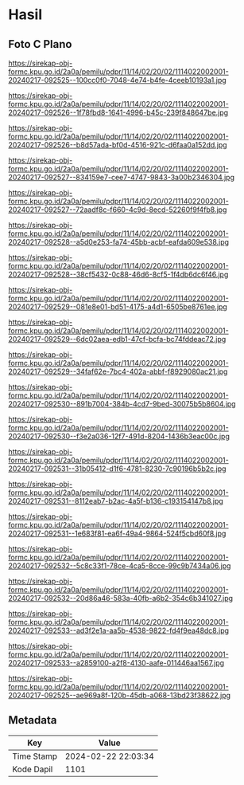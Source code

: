 # Hasil

## Foto C Plano

https://sirekap-obj-formc.kpu.go.id/2a0a/pemilu/pdpr/11/14/02/20/02/1114022002001-20240217-092525--100cc0f0-7048-4e74-b4fe-4ceeb10193a1.jpg

https://sirekap-obj-formc.kpu.go.id/2a0a/pemilu/pdpr/11/14/02/20/02/1114022002001-20240217-092526--1f78fbd8-1641-4996-b45c-239f848647be.jpg

https://sirekap-obj-formc.kpu.go.id/2a0a/pemilu/pdpr/11/14/02/20/02/1114022002001-20240217-092526--b8d57ada-bf0d-4516-921c-d6faa0a152dd.jpg

https://sirekap-obj-formc.kpu.go.id/2a0a/pemilu/pdpr/11/14/02/20/02/1114022002001-20240217-092527--834159e7-cee7-4747-9843-3a00b2346304.jpg

https://sirekap-obj-formc.kpu.go.id/2a0a/pemilu/pdpr/11/14/02/20/02/1114022002001-20240217-092527--72aadf8c-f660-4c9d-8ecd-52260f9f4fb8.jpg

https://sirekap-obj-formc.kpu.go.id/2a0a/pemilu/pdpr/11/14/02/20/02/1114022002001-20240217-092528--a5d0e253-fa74-45bb-acbf-eafda609e538.jpg

https://sirekap-obj-formc.kpu.go.id/2a0a/pemilu/pdpr/11/14/02/20/02/1114022002001-20240217-092528--38cf5432-0c88-46d6-8cf5-1f4db6dc6f46.jpg

https://sirekap-obj-formc.kpu.go.id/2a0a/pemilu/pdpr/11/14/02/20/02/1114022002001-20240217-092529--081e8e01-bd51-4175-a4d1-6505be8761ee.jpg

https://sirekap-obj-formc.kpu.go.id/2a0a/pemilu/pdpr/11/14/02/20/02/1114022002001-20240217-092529--6dc02aea-edb1-47cf-bcfa-bc74fddeac72.jpg

https://sirekap-obj-formc.kpu.go.id/2a0a/pemilu/pdpr/11/14/02/20/02/1114022002001-20240217-092529--34faf62e-7bc4-402a-abbf-f8929080ac21.jpg

https://sirekap-obj-formc.kpu.go.id/2a0a/pemilu/pdpr/11/14/02/20/02/1114022002001-20240217-092530--891b7004-384b-4cd7-9bed-30075b5b8604.jpg

https://sirekap-obj-formc.kpu.go.id/2a0a/pemilu/pdpr/11/14/02/20/02/1114022002001-20240217-092530--f3e2a036-12f7-491d-8204-1436b3eac00c.jpg

https://sirekap-obj-formc.kpu.go.id/2a0a/pemilu/pdpr/11/14/02/20/02/1114022002001-20240217-092531--31b05412-d1f6-4781-8230-7c90196b5b2c.jpg

https://sirekap-obj-formc.kpu.go.id/2a0a/pemilu/pdpr/11/14/02/20/02/1114022002001-20240217-092531--8112eab7-b2ac-4a5f-b136-c193154147b8.jpg

https://sirekap-obj-formc.kpu.go.id/2a0a/pemilu/pdpr/11/14/02/20/02/1114022002001-20240217-092531--1e683f81-ea6f-49a4-9864-524f5cbd60f8.jpg

https://sirekap-obj-formc.kpu.go.id/2a0a/pemilu/pdpr/11/14/02/20/02/1114022002001-20240217-092532--5c8c33f1-78ce-4ca5-8cce-99c9b7434a06.jpg

https://sirekap-obj-formc.kpu.go.id/2a0a/pemilu/pdpr/11/14/02/20/02/1114022002001-20240217-092532--20d86a46-583a-40fb-a6b2-354c6b341027.jpg

https://sirekap-obj-formc.kpu.go.id/2a0a/pemilu/pdpr/11/14/02/20/02/1114022002001-20240217-092533--ad3f2e1a-aa5b-4538-9822-fd4f9ea48dc8.jpg

https://sirekap-obj-formc.kpu.go.id/2a0a/pemilu/pdpr/11/14/02/20/02/1114022002001-20240217-092533--a2859100-a2f8-4130-aafe-011446aa1567.jpg

https://sirekap-obj-formc.kpu.go.id/2a0a/pemilu/pdpr/11/14/02/20/02/1114022002001-20240217-092525--ae969a8f-120b-45db-a068-13bd23f38622.jpg


## Metadata

| Key        | Value               |
| ---------- | ------------------- |
| Time Stamp | 2024-02-22 22:03:34 |
| Kode Dapil | 1101                |



